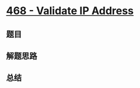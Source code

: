 # [468 - Validate IP Address](https://leetcode.com/problems/validate-ip-address/)

## 题目


## 解题思路


## 总结


